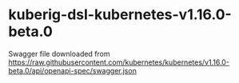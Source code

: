 # kuberig-dsl-kubernetes-v1.16.0-beta.0

Swagger file downloaded from https://raw.githubusercontent.com/kubernetes/kubernetes/v1.16.0-beta.0/api/openapi-spec/swagger.json
